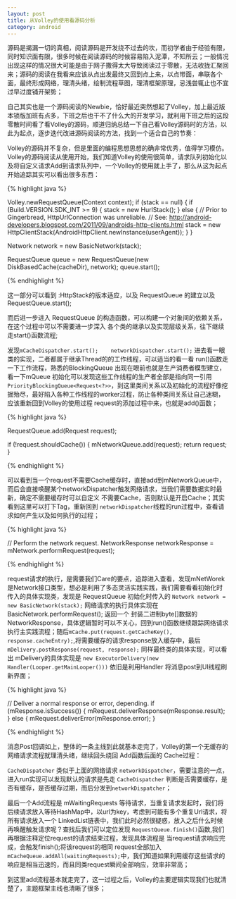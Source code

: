 ```yaml
---
layout: post
title: 从Volley的使用看源码分析
category: android
---
```


源码是揭漏一切的真相，阅读源码是开发绕不过去的坎，而初学者由于经验有限，同时知识面有限，很多时候在阅读源码的时候容易陷入泥潭，不知所云；一般情况出现这样的情况很大可能是由于网子撒得太大导致阅读过于零散，无法收拢汇聚回来；源码的阅读在我看来应该从点出发最终又回到点上来，以点带面，串联各个面，最终形成网络，理清头绪，绘制流程草图，理清框架原理，忌浅尝辄止也不宜过早过度铺开架势；

自己其实也是一个源码阅读的Newbie，恰好最近突然想起了Volley，加上最近版本锁版加班有点多，下班之后也干不了什么大的开发学习，就利用下班之后的这段零散时间看了看Volley的源码，顺道归纳总结一下自己看Volley源码时的方法，以此为起点，逐步迭代改进源码阅读的方法，找到一个适合自己的节奏：

Volley的源码并不复杂，但是里面的编程思想思想的确非常优秀，值得学习模仿。Volley的源码阅读从使用开始，我们知道Volley的使用很简单，请求队列初始化以及将自定义请求Add到请求队列中，一个Volley的使用就上手了，那么从这为起点开始追踪其实可以看出很多东西：

{% highlight java %}

Volley.newRequestQueue(Context context);
if (stack == null) {
    if (Build.VERSION.SDK_INT >= 9) {
        stack = new HurlStack();
    } else {
        // Prior to Gingerbread, HttpUrlConnection was unreliable.
        // See: http://android-developers.blogspot.com/2011/09/androids-http-clients.html
        stack = new HttpClientStack(AndroidHttpClient.newInstance(userAgent));
    }
}

Network network = new BasicNetwork(stack);

RequestQueue queue = new RequestQueue(new DiskBasedCache(cacheDir), network);
queue.start();

{% endhighlight %}

这一部分可以看到 :HttpStack的版本适应，以及 RequestQueue 的建立以及 RequestQueue.start();

而后进一步进入 RequestQueue 的构造函数，可以构建一个对象间的依赖关系，在这个过程中可以不需要进一步深入 各个类的继承以及实现层级关系，往下继续走start()函数流程;

发现`mCacheDispatcher.start();    networkDispatcher.start();` 进去看一眼类的实现，二者都属于继承Thread的的工作线程，可以适当的看一看 run()函数走一下工作流程，熟悉的BlockingQueue 出现在眼前也就是生产消费者模型建立，看一下mQueue 初始化可以发现这些工作线程的生产者全部是指向同一引用`PriorityBlockingQueue<Request<?>>`，到这里类间关系以及初始化的流程好像挖掘殆尽，最好陷入各种工作线程的worker过程，防止各种类间关系让自己迷糊，应该重新回到Volley的使用过程 request的添加过程中来，也就是add()函数；

{% highlight java %}

RequestQueue.add(Request<T> request);

if (!request.shouldCache()) {
    mNetworkQueue.add(request);
    return request;
}

{% endhighlight %}

可以看到当一个request不需要Cache缓存时，直接add到mNetworkQueue中，而后会直接唤醒某个networkDispatcher触发网络请求，当我们需要数据实时最新，确定不需要缓存时可以自定义 不需要Cache，否则默认是开启Cache；其实看到这里可以打下Tag，重新回到 `networkDispatcher`线程的run过程中，查看请求如何产生以及如何执行的过程；

{% highlight java %}

// Perform the network request.
NetworkResponse networkResponse = mNetwork.performRequest(request);

{% endhighlight %}

  request请求的执行，是需要我们Care的要点，追踪进入查看，发现mNetWorek 是Network接口类型，想必是利用了多态灵活实践实践，我们需要看看初始化时传入的具体实现类，发现是  RequestQueue 初始化时传入的 `Network network = new BasicNetwork(stack);` 网络请求的执行具体实现在 BasicNetwork.performRequest(); 返回一个 封装二进制byte[]数据的NetworkResponse，具体逻辑暂时可以不关心，回到run()函数继续跟踪网络请求执行主实践流程；随后`mCache.put(request.getCacheKey(), response.cacheEntry);`,将需要缓存的请求response放入缓存中，最后 `mDelivery.postResponse(request, response);` 同样最终类的具体实现，可以看出 mDelivery的具体实现是 `new ExecutorDelivery(new Handler(Looper.getMainLooper()))` 依旧是利用Handler 将消息post到UI线程刷新界面；

{% highlight java %}

// Deliver a normal response or error, depending.
if (mResponse.isSuccess()) {
  mRequest.deliverResponse(mResponse.result);
} else {
  mRequest.deliverError(mResponse.error);
}

{% endhighlight %}

消息Post回调如上，整体的一条主线到此就基本走完了，Volley的第一个无缓存的网络请求流程就理清头绪，继续回头绕回 Add函数后面的 Cache过程：

`CacheDispatcher` 类似于上面的网络请求 `networkDispatcher`，需要注意的一点，进入run实现可以发现默认的请求是先走 `CacheDispatcher` 判断是否需要缓存，是否有缓存，是否缓存过期，而后分发到`networkDispatcher`；

最后一个Add流程是 mWaitingRequests 等待请求，当重复请求发起时，我们将后续请求放入等待HashMap中，以url为key，考虑到可能有多个重复Url请求，将所有请求放入一个 LinkedList链表中，我们此时必然很疑惑，放入之后什么时候再唤醒触发请求呢？查找后我们可以定位发现 `RequestQueue.finish()`函数,我们再根据注释定位request的请求结束过程，发现具体流程是 当request请求响应完成，会触发finish();将该request的相同 request全部加入 `mCacheQueue.addAll(waitingRequests);`中，我们知道如果利用缓存这些请求的响应是相当迅速的，而且同类request瞬间全部响应，效率非常高；

到这里add流程基本就走完了，这一过程之后，Volley的主要逻辑实现我们也就清楚了，主题框架主线也清晰了很多；
